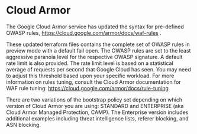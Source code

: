 # Cloud Armor
The Google Cloud Armor service has updated the syntax for pre-defined OWASP rules, https://cloud.google.com/armor/docs/waf-rules . 

These updated terraform files contains the complete set of OWASP rules in preview mode with a default fail open. The OWASP rules are set to the least aggressive paranoia level for the respective OWASP signature. A default rate limit is also provided. The rate limit level is based on a statistical average of requests per second that Google Cloud has seen. You may need to adjust this threshold based upon your specific workload. For more information on rules tuning, consult the Cloud Armor documentation for WAF rule tuning: https://cloud.google.com/armor/docs/rule-tuning

There are two variations of the bootstrap policy set depending on which version of Cloud Armor you are using: STANDARD and ENTERPRISE (aka Cloud Armor Managed Protection, CAMP). The Enterprise version includes additional examples including threat intelligence lists, referer blocking, and ASN blocking. 

